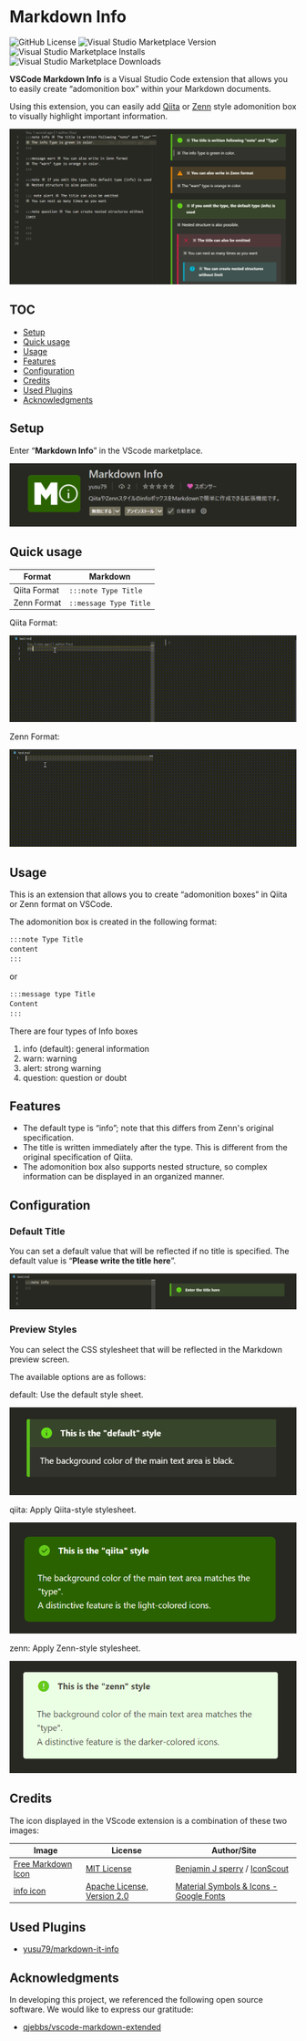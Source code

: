 # Markdown Info
![GitHub License](https://img.shields.io/github/license/yusu79/vscode-markdown-info)
![Visual Studio Marketplace Version](https://img.shields.io/visual-studio-marketplace/v/yusu79.vscode-markdown-info)
![Visual Studio Marketplace Installs](https://img.shields.io/visual-studio-marketplace/i/yusu79.vscode-markdown-info)
![Visual Studio Marketplace Downloads](https://img.shields.io/visual-studio-marketplace/d/yusu79.vscode-markdown-info)

**VSCode Markdown Info** is a Visual Studio Code extension that allows you to easily create “adomonition box” within your Markdown documents.

Using this extension, you can easily add [Qiita](https://qiita.com/) or [Zenn](https://zenn.dev/) style adomonition box to visually highlight important information.

![](./images/markdown-info.png)

<!-- omit in toc -->
## TOC
- [Setup](#setup)
- [Quick usage](#quick-usage)
- [Usage](#usage)
- [Features](#features)
- [Configuration](#configuration)
- [Credits](#credits)
- [Used Plugins](#used-plugins)
- [Acknowledgments](#acknowledgments)

## Setup
Enter “**Markdown Info**” in the VScode marketplace.

<p align="center">
<img src="./images/setup.png"/>
</p>

## Quick usage
| Format | Markdown | 
| ------------- | ---------------------------- | 
| Qiita Format | `:::note Type Title` |
| Zenn Format | `::message Type Title` | 

Qiita Format:

![](./images/qiita-snippet.gif)


Zenn Format:

![](./images/zenn-snippet.gif)


## Usage
This is an extension that allows you to create “adomonition boxes” in Qiita or Zenn format on VSCode.

The adomonition box is created in the following format:

```markdown
:::note Type Title
content
:::
```

or

```markdown
:::message type Title
Content
:::
```

There are four types of Info boxes

1. info (default): general information
2. warn: warning
3. alert: strong warning
4. question: question or doubt

## Features
- The default type is “info”; note that this differs from Zenn's original specification.
- The title is written immediately after the type. This is different from the original specification of Qiita.
- The adomonition box also supports nested structure, so complex information can be displayed in an organized manner.

## Configuration
### Default Title
You can set a default value that will be reflected if no title is specified.
The default value is “**Please write the title here**”.


![](./images/default-title.png)

### Preview Styles
You can select the CSS stylesheet that will be reflected in the Markdown preview screen. 

The available options are as follows:


default: Use the default style sheet.

![](./images/default-style.png)

qiita: Apply Qiita-style stylesheet.

![](./images/qiita-style.png)

zenn: Apply Zenn-style stylesheet.

![](./images/zenn-style.png)

## Credits
The icon displayed in the VScode extension is a combination of these two images:

| Image | License | Author/Site |
|-------|---------|-------------|
| [Free Markdown Icon](https://iconscout.com/free-icon/markdown-1)  | [MIT License](https://opensource.org/license/MIT) | [Benjamin J sperry](https://iconscout.com/contributors/benjamin-j-sperry) / [IconScout](https://iconscout.com/) |
| [info icon](https://fonts.google.com/icons?selected=Material+Symbols+Outlined:info:FILL@0;wght@400;GRAD@0;opsz@24&icon.query=info&icon.size=24&icon.color=%232a6200) | [Apache License, Version 2.0](https://www.apache.org/licenses/LICENSE-2.0) | [Material Symbols & Icons - Google Fonts](https://fonts.google.com/icons) |


## Used Plugins
- [yusu79/markdown-it-info](https://github.com/yusu79/markdown-it-info)

## Acknowledgments
In developing this project, we referenced the following open source software. We would like to express our gratitude:

- [qjebbs/vscode-markdown-extended](https://github.com/qjebbs/vscode-markdown-extended)
